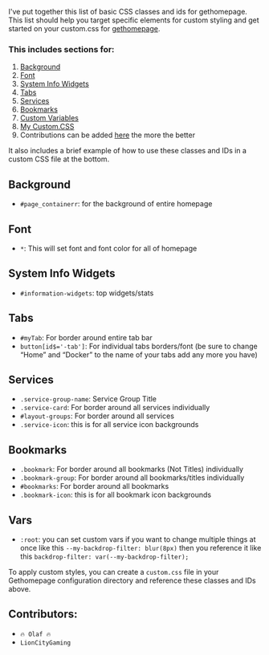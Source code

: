 I've put together this list of basic CSS classes and ids for gethomepage. This list should help you target specific elements for custom styling and get started on your custom.css for [gethomepage](https://gethomepage.dev/).
 
### This includes sections for:
1. [Background](#Background)
2. [Font](#Font)
3. [System Info Widgets](#System-Info-Widgets)
4. [Tabs](#Tabs)
5. [Services](#Services)
6. [Bookmarks](#Bookmarks)
7. [Custom Variables](#Vars)
8. [My Custom.CSS](https://github.com/10mfox/Gethomepage-Custom.CSS/blob/main/current%20custom.css)
9. Contributions can be added [here](https://github.com/10mfox/gethomepage-Custom.CSS/discussions/categories/contributions) the more the better

It also includes a brief example of how to use these classes and IDs in a custom CSS file at the bottom.
 
## Background
- `#page_containerr`: for the background of entire homepage

## Font
- `*`: This will set font and font color for all of homepage
 
## System Info Widgets
- `#information-widgets`: top widgets/stats
 
## Tabs
- `#myTab`: For border around entire tab bar
- `button[id$='-tab']`: For individual tabs borders/font (be sure to change “Home” and “Docker” to the name of your tabs add any more you have)

## Services
- `.service-group-name`: Service Group Title
- `.service-card`: For border around all services individually
- `#layout-groups`: For border around all services
- `.service-icon`: this is for all service icon backgrounds

 
## Bookmarks
- `.bookmark`: For border around all bookmarks (Not Titles) individually
- `.bookmark-group`: For border around all bookmarks/titles individually
- `#bookmarks`: For border around all bookmarks
- `.bookmark-icon`: this is for all bookmark icon backgrounds

## Vars
- `:root`: you can set custom vars if you want to change multiple things at once like this ```--my-backdrop-filter: blur(8px)``` then you reference it like this ```backdrop-filter: var(--my-backdrop-filter);```

To apply custom styles, you can create a `custom.css` file in your Gethomepage configuration directory and reference these classes and IDs above.
 
## Contributors:
   - `🔥 Olaf 🔥`
   - `LionCityGaming`
